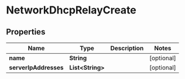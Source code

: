 

# NetworkDhcpRelayCreate

## Properties

Name | Type | Description | Notes
------------ | ------------- | ------------- | -------------
**name** | **String** |  |  [optional]
**serverIpAddresses** | **List&lt;String&gt;** |  |  [optional]



